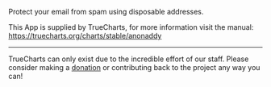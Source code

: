 Protect your email from spam using disposable addresses.

This App is supplied by TrueCharts, for more information visit the manual: https://truecharts.org/charts/stable/anonaddy

---

TrueCharts can only exist due to the incredible effort of our staff.
Please consider making a [donation](https://truecharts.org/docs/about/sponsor) or contributing back to the project any way you can!
